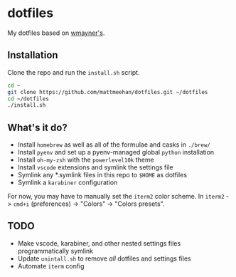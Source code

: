 # dotfiles
My dotfiles based on [wmayner's](https://github.com/wmayner/dotfiles).

## Installation
Clone the repo and run the `install.sh` script.

```bash
cd ~
git clone https://github.com/mattmeehan/dotfiles.git ~/dotfiles
cd ~/dotfiles
./install.sh
```

## What's it do?
- Install `homebrew` as well as all of the formulae and casks in `./brew/`
- Install `pyenv` and set up a pyenv-managed global `python` installation
- Install `oh-my-zsh` with the `powerlevel10k` theme
- Install `vscode` extensions and symlink the settings file
- Symlink any *.symlink files in this repo to `$HOME` as dotfiles
- Symlink a `karabiner` configuration

For now, you may have to manually set the `iterm2` color scheme. In `iterm2` -> `cmd+i` (preferences) -> "Colors" -> "Colors presets".

## TODO
- Make vscode, karabiner, and other nested settings files programmatically symlink
- Update `unintall.sh` to remove _all_ dotfiles and settings files
- Automate `iterm` config